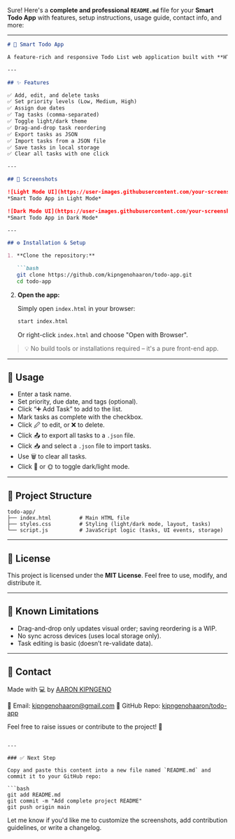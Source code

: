 Sure! Here's a **complete and professional `README.md`** file for your **Smart Todo App** with features, setup instructions, usage guide, contact info, and more:

---

````markdown
# 📝 Smart Todo App

A feature-rich and responsive Todo List web application built with **HTML**, **CSS**, and **JavaScript**. It helps users organize tasks with priorities, due dates, and tags. The app also includes a dark/light mode toggle and options to export/import tasks via JSON.

---

## ✨ Features

✅ Add, edit, and delete tasks  
✅ Set priority levels (Low, Medium, High)  
✅ Assign due dates  
✅ Tag tasks (comma-separated)  
✅ Toggle light/dark theme  
✅ Drag-and-drop task reordering  
✅ Export tasks as JSON  
✅ Import tasks from a JSON file  
✅ Save tasks in local storage  
✅ Clear all tasks with one click  

---

## 📸 Screenshots

![Light Mode UI](https://user-images.githubusercontent.com/your-screenshot-light.png)  
*Smart Todo App in Light Mode*

![Dark Mode UI](https://user-images.githubusercontent.com/your-screenshot-dark.png)  
*Smart Todo App in Dark Mode*

---

## ⚙️ Installation & Setup

1. **Clone the repository:**

   ```bash
   git clone https://github.com/kipngenohaaron/todo-app.git
   cd todo-app
````

2. **Open the app:**

   Simply open `index.html` in your browser:

   ```bash
   start index.html
   ```

   Or right-click `index.html` and choose "Open with Browser".

> 💡 No build tools or installations required – it's a pure front-end app.

---

## 🚀 Usage

* Enter a task name.
* Set priority, due date, and tags (optional).
* Click “➕ Add Task” to add to the list.
* Mark tasks as complete with the checkbox.
* Click 🖉 to edit, or ❌ to delete.
* Click 📤 to export all tasks to a `.json` file.
* Click 📥 and select a `.json` file to import tasks.
* Use 🗑️ to clear all tasks.
* Click 🌙 or 🌞 to toggle dark/light mode.

---

## 📂 Project Structure

```
todo-app/
├── index.html         # Main HTML file
├── styles.css         # Styling (light/dark mode, layout, tasks)
└── script.js          # JavaScript logic (tasks, UI events, storage)
```

---

## 📄 License

This project is licensed under the **MIT License**.
Feel free to use, modify, and distribute it.

---

## 🧪 Known Limitations

* Drag-and-drop only updates visual order; saving reordering is a WIP.
* No sync across devices (uses local storage only).
* Task editing is basic (doesn’t re-validate data).

---

## 🙋 Contact

Made with 💻 by [AARON KIPNGENO](https://github.com/kipngenohaaron)

📧 Email: [kipngenohaaron@gmail.com](mailto:kipngenohaaron@gmail.com)
🔗 GitHub Repo: [kipngenohaaron/todo-app](https://github.com/kipngenohaaron/todo-app)

Feel free to raise issues or contribute to the project! 🚀

````

---

### ✅ Next Step

Copy and paste this content into a new file named `README.md` and commit it to your GitHub repo:

```bash
git add README.md
git commit -m "Add complete project README"
git push origin main
````

Let me know if you'd like me to customize the screenshots, add contribution guidelines, or write a changelog.
